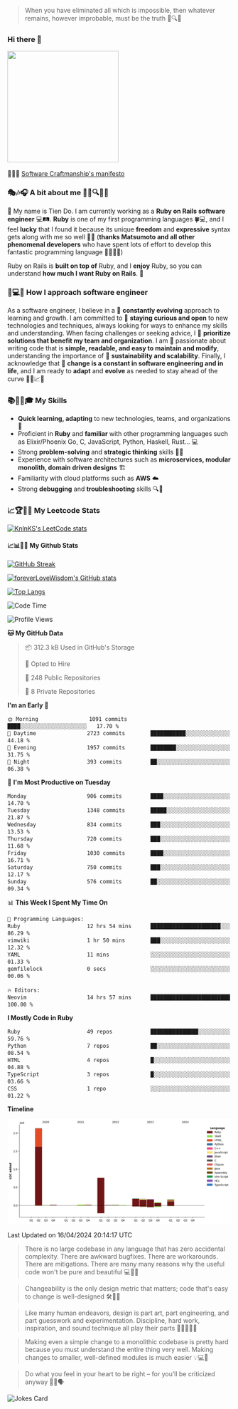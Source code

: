 > When you have eliminated all which is impossible, then whatever remains, however improbable, must be the truth 🤔🔍💡
### Hi there 👋

<!--
**foreverLoveWisdom/foreverLoveWisdom** is a ✨ _special_ ✨ repository because its `README.md` (this file) appears on your GitHub profile.

Here are some ideas to get you started:

- 🔭 I’m currently working on ...
- 🌱 I’m currently learning ...
- 👯 I’m looking to collaborate on ...
- 🤔 I’m looking for help with ...
- 💬 Ask me about ...
- 📫 How to reach me: ...
- 😄 Pronouns: ...
- ⚡ Fun fact: ...
-->

<img src="https://codecondo.com/wp-content/uploads/2017/09/railslogo.png" width="250" height="250">

 📜🔨🌟 [Software Craftmanship's manifesto](http://manifesto.softwarecraftsmanship.org/)

### 🎭🎶🎧 A bit about me 🕵️‍♀️🔍🕵️‍♂️
👋 My name is Tien Do. I am currently working as a **Ruby on Rails software engineer** 💻🛤️. **Ruby** is one of my first programming languages 🍀💻, and I feel **lucky** that I found it because its unique **freedom** and **expressive** syntax gets along with me so well 🤗💬 (**thanks Matsumoto and all other phenomenal developers** who have spent lots of effort to develop this fantastic programming language 🙏👨‍💻🌟)

Ruby on Rails is **built on top of** Ruby, and I **enjoy** Ruby, so you can understand **how much I want Ruby on Rails**. 🤩

### 🤔💻🔨 How I approach software engineer
As a software engineer, I believe in a 🔄 **constantly evolving** approach to learning and growth. I am committed to 🤔 **staying curious and open** to new technologies and techniques, always looking for ways to enhance my skills and understanding. When facing challenges or seeking advice, I 👥  **prioritize solutions that benefit my team and organization**. I am 🎉 passionate about writing code that is **simple, readable, and easy to maintain and modify**, understanding the importance of 🌱 **sustainability and scalability**. Finally, I acknowledge that 🌊 **change is a constant in software engineering and in life**, and I am ready to **adapt** and **evolve** as needed to stay ahead of the curve 🏃‍♂️📈🔄

### 📚🧑‍💻🎓 My Skills
- **Quick learning, adapting** to new technologies, teams, and organizations 🚀
- Proficient in **Ruby** and **familiar** with other programming languages such as Elixir/Phoenix Go, C, JavaScript, Python, Haskell, Rust... 💻
- Strong **problem-solving** and **strategic thinking** skills 🤔💡
- Experience with software architectures such as **microservices, modular monolith, domain driven designs** 🏗️
- Familiarity with cloud platforms such as **AWS** ☁️ 
- Strong **debugging** and **troubleshooting** skills 🔍🐞


### 📈🏆🧑‍💻 My Leetcode Stats
[![KnlnKS's LeetCode stats](https://leetcode-stats-six.vercel.app/?username=foreverLoveWisdom&theme=dark)](https://github.com/KnlnKS/leetcode-stats)

#### 📈📊👨‍💻  My Github Stats

[![GitHub Streak](https://github-readme-streak-stats.herokuapp.com/?user=foreverLoveWisdom&theme=dracula)](https://git.io/streak-stats)
&nbsp;
&nbsp;

[![foreverLoveWisdom's GitHub stats](https://github-readme-stats.vercel.app/api?username=foreverLoveWisdom&show_icons=true&theme=react&count_private=true)](https://github.com/anuraghazra/github-readme-stats)

[![Top Langs](https://github-readme-stats.vercel.app/api/top-langs/?username=foreverLoveWisdom&show_icons=true&theme=vue-dark)](https://github.com/anuraghazra/github-readme-stats)

<!--START_SECTION:waka-->
![Code Time](http://img.shields.io/badge/Code%20Time-2%2C766%20hrs%2055%20mins-blue)

![Profile Views](http://img.shields.io/badge/Profile%20Views-0-blue)

**🐱 My GitHub Data** 

> 📦 312.3 kB Used in GitHub's Storage 
 > 
> 💼 Opted to Hire
 > 
> 📜 248 Public Repositories 
 > 
> 🔑 8 Private Repositories 
 > 
**I'm an Early 🐤** 

```text
🌞 Morning                1091 commits        ████░░░░░░░░░░░░░░░░░░░░░   17.70 % 
🌆 Daytime                2723 commits        ███████████░░░░░░░░░░░░░░   44.18 % 
🌃 Evening                1957 commits        ████████░░░░░░░░░░░░░░░░░   31.75 % 
🌙 Night                  393 commits         ██░░░░░░░░░░░░░░░░░░░░░░░   06.38 % 
```
📅 **I'm Most Productive on Tuesday** 

```text
Monday                   906 commits         ████░░░░░░░░░░░░░░░░░░░░░   14.70 % 
Tuesday                  1348 commits        █████░░░░░░░░░░░░░░░░░░░░   21.87 % 
Wednesday                834 commits         ███░░░░░░░░░░░░░░░░░░░░░░   13.53 % 
Thursday                 720 commits         ███░░░░░░░░░░░░░░░░░░░░░░   11.68 % 
Friday                   1030 commits        ████░░░░░░░░░░░░░░░░░░░░░   16.71 % 
Saturday                 750 commits         ███░░░░░░░░░░░░░░░░░░░░░░   12.17 % 
Sunday                   576 commits         ██░░░░░░░░░░░░░░░░░░░░░░░   09.34 % 
```


📊 **This Week I Spent My Time On** 

```text
💬 Programming Languages: 
Ruby                     12 hrs 54 mins      ██████████████████████░░░   86.29 % 
vimwiki                  1 hr 50 mins        ███░░░░░░░░░░░░░░░░░░░░░░   12.32 % 
YAML                     11 mins             ░░░░░░░░░░░░░░░░░░░░░░░░░   01.33 % 
gemfilelock              0 secs              ░░░░░░░░░░░░░░░░░░░░░░░░░   00.06 % 

🔥 Editors: 
Neovim                   14 hrs 57 mins      █████████████████████████   100.00 % 
```

**I Mostly Code in Ruby** 

```text
Ruby                     49 repos            ███████████████░░░░░░░░░░   59.76 % 
Python                   7 repos             ██░░░░░░░░░░░░░░░░░░░░░░░   08.54 % 
HTML                     4 repos             █░░░░░░░░░░░░░░░░░░░░░░░░   04.88 % 
TypeScript               3 repos             █░░░░░░░░░░░░░░░░░░░░░░░░   03.66 % 
CSS                      1 repo              ░░░░░░░░░░░░░░░░░░░░░░░░░   01.22 % 
```



**Timeline**

![Lines of Code chart](https://raw.githubusercontent.com/foreverLoveWisdom/foreverLoveWisdom/main/assets/bar_graph.png)


 Last Updated on 16/04/2024 20:14:17 UTC
<!--END_SECTION:waka-->


> There is no large codebase in any language that has zero accidental complexity. There are awkward bugfixes. There are workarounds. There are mitigations.
> There are many many reasons why the useful code won't be pure and beautiful 💻🐞🤔

> Changeability is the only design metric that matters; code that's easy to change is well-designed 🛠️🔄🎨

> Like many human endeavors, design is part art, part engineering, and part guesswork and experimentation. Discipline, hard work, inspiration, and sound technique all play their parts 🎨🧑‍💻🔬🧪

> Mak­ing even a sim­ple change to a mono­lith­ic code­base is pret­ty hard because you must under­stand the entire thing very well. Mak­ing changes to small­er, well-defined mod­ules is much easier 💡💻🤔
 
 > Do what you feel in your heart to be right – for you’ll be criticized anyway 💖🙏🗣️ 
 
![Jokes Card](https://readme-jokes.vercel.app/api)
